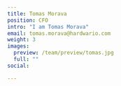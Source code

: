 ```yaml
---
title: Tomas Morava
position: CFO
intro: "I am Tomas Morava"
email: tomas.morava@hardwario.com
weight: 3
images:
  preview: /team/preview/tomas.jpg
  full: ""
social:

---
```

